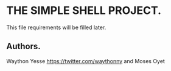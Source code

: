 # THE SIMPLE SHELL PROJECT.

This file requirements will be filled later.

## Authors.
Waython Yesse https://twitter.com/waythonny
and Moses Oyet
